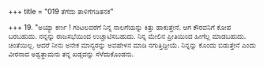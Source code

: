 +++
title = "019 ತೆಗೆದು ತಾಳಿಗೆಗಡಿತನಕ"

+++
19. "ಅಯ್ಯಾ ಕರ್ಣ ! ಗಂಟಲವರೆಗೆ ನಿನ್ನ ನಾಲಗೆಯನ್ನು ಕಿತ್ತು ಹಾಕುತ್ತೇನೆ. ಆಗ ಕೌರವನಿಗೆ ಕೋಪ ಬರಬಹುದು. ನನ್ನನ್ನು ರಾಜಸಭೆಯಿಂದ ಉಚ್ಚಾಟಿಸಬಹುದು. ನಿನ್ನ ಮೇಲಿನ ಪ್ರೀತಿಯಿಂದ ಹೀಗೆಲ್ಲ ಮಾಡಬಹುದು. ಚಿಂತೆಯಿಲ್ಲ. ಆದರೆ ನೀನು ಅನೇಕ ಮಾನ್ಯರನ್ನು ಅವಹೇಳನ ಮಾಡಿ ನಗುತ್ತಿದ್ದೀಯೆ. ನಿನ್ನನ್ನು ಕೊಂದು ಬಿಡುತ್ತೇನೆ ಎಂದು ವೀರನಾದ ಅಶ್ವತ್ಥಾಮನು ತನ್ನ ಖಡ್ಗವನ್ನು ಸೆಳೆದುಕೊಂಡನು.